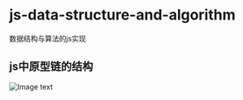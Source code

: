 # js-data-structure-and-algorithm
数据结构与算法的js实现
## js中原型链的结构
![Image text](https://github.com/xdyushenli/js-data-structure-and-algorithm/raw/master/static/imgs/prototype.jpg)
